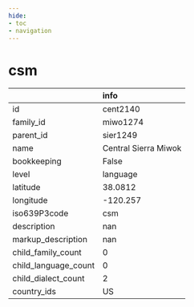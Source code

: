 ```yaml
---
hide:
- toc
- navigation
---
```

# csm
|                      | info                 |
|:---------------------|:---------------------|
| id                   | cent2140             |
| family_id            | miwo1274             |
| parent_id            | sier1249             |
| name                 | Central Sierra Miwok |
| bookkeeping          | False                |
| level                | language             |
| latitude             | 38.0812              |
| longitude            | -120.257             |
| iso639P3code         | csm                  |
| description          | nan                  |
| markup_description   | nan                  |
| child_family_count   | 0                    |
| child_language_count | 0                    |
| child_dialect_count  | 2                    |
| country_ids          | US                   |
